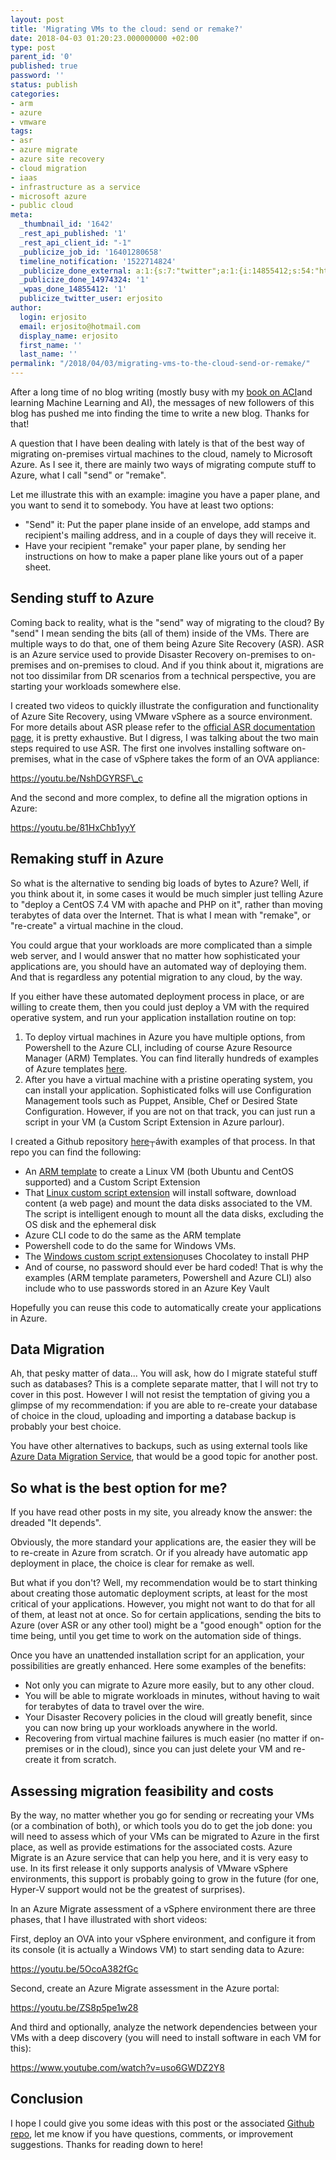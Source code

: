 ```yaml
---
layout: post
title: 'Migrating VMs to the cloud: send or remake?'
date: 2018-04-03 01:20:23.000000000 +02:00
type: post
parent_id: '0'
published: true
password: ''
status: publish
categories:
- arm
- azure
- vmware
tags:
- asr
- azure migrate
- azure site recovery
- cloud migration
- iaas
- infrastructure as a service
- microsoft azure
- public cloud
meta:
  _thumbnail_id: '1642'
  _rest_api_published: '1'
  _rest_api_client_id: "-1"
  _publicize_job_id: '16401280658'
  timeline_notification: '1522714824'
  _publicize_done_external: a:1:{s:7:"twitter";a:1:{i:14855412;s:54:"https://twitter.com/erjosito/status/980963193689387010";}}
  _publicize_done_14974324: '1'
  _wpas_done_14855412: '1'
  publicize_twitter_user: erjosito
author:
  login: erjosito
  email: erjosito@hotmail.com
  display_name: erjosito
  first_name: ''
  last_name: ''
permalink: "/2018/04/03/migrating-vms-to-the-cloud-send-or-remake/"
---
```

After a long time of no blog writing (mostly busy with my [book on ACI](http://www.ciscopress.com/store/deploying-aci-the-complete-guide-to-planning-configuring-9781587144745)and learning Machine Learning and AI), the messages of new followers of this blog has pushed me into finding the time to write a new blog. Thanks for that!

A question that I have been dealing with lately is that of the best way of migrating on-premises virtual machines to the cloud, namely to Microsoft Azure. As I see it, there are mainly two ways of migrating compute stuff to Azure, what I call "send" or "remake".

Let me illustrate this with an example: imagine you have a paper plane, and you want to send it to somebody. You have at least two options:

- "Send" it: Put the paper plane inside of an envelope, add stamps and recipient's mailing address, and in a couple of days they will receive it.
- Have your recipient "remake" your paper plane, by sending her instructions on how to make a paper plane like yours out of a paper sheet.

## Sending stuff to Azure

Coming back to reality, what is the "send" way of migrating to the cloud? By "send" I mean sending the bits (all of them) inside of the VMs. There are multiple ways to do that, one of them being Azure Site Recovery (ASR). ASR is an Azure service used to provide Disaster Recovery on-premises to on-premises and on-premises to cloud. And if you think about it, migrations are not too dissimilar from DR scenarios from a technical perspective, you are starting your workloads somewhere else.

I created two videos to quickly illustrate the configuration and functionality of Azure Site Recovery, using VMware vSphere as a source environment. For more details about ASR please refer to the [official ASR documentation page](https://docs.microsoft.com/en-us/azure/site-recovery/), it is pretty exhaustive. But I digress, I was talking about the two main steps required to use ASR. The first one involves installing software on-premises, what in the case of vSphere takes the form of an OVA appliance:

https://youtu.be/NshDGYRSF\_c

And the second and more complex, to define all the migration options in Azure:

https://youtu.be/81HxChb1yyY

## Remaking stuff in Azure

So what is the alternative to sending big loads of bytes to Azure? Well, if you think about it, in some cases it would be much simpler just telling Azure to "deploy a CentOS 7.4 VM with apache and PHP on it", rather than moving terabytes of data over the Internet. That is what I mean with "remake", or "re-create" a virtual machine in the cloud.

You could argue that your workloads are more complicated than a simple web server, and I would answer that no matter how sophisticated your applications are, you should have an automated way of deploying them. And that is regardless any potential migration to any cloud, by the way.

If you either have these automated deployment process in place, or are willing to create them, then you could just deploy a VM with the required operative system, and run your application installation routine on top:

1. To deploy virtual machines in Azure you have multiple options, from Powershell to the Azure CLI, including of course Azure Resource Manager (ARM) Templates. You can find literally hundreds of examples of Azure templates [here](https://azure.microsoft.com/en-us/resources/templates/).
2. After you have a virtual machine with a pristine operating system, you can install your application. Sophisticated folks will use Configuration Management tools such as Puppet, Ansible, Chef or Desired State Configuration. However, if you are not on that track, you can just run a script in your VM (a Custom Script Extension in Azure parlour).

I created a Github repository [here](https://github.com/erjosito/AzureBlackMagic)┬áwith examples of that process. In that repo you can find the following:

- An [ARM template](https://github.com/erjosito/AzureBlackMagic/blob/master/genericLinuxVM-templ.json) to create a Linux VM (both Ubuntu and CentOS supported) and a Custom Script Extension
- That [Linux custom script extension](https://github.com/erjosito/AzureBlackMagic/blob/master/ubuntuConfig.sh) will install software, download content (a web page) and mount the data disks associated to the VM. The script is intelligent enough to mount all the data disks, excluding the OS disk and the ephemeral disk
- Azure CLI code to do the same as the ARM template
- Powershell code to do the same for Windows VMs.
- The [Windows custom script extension](https://github.com/erjosito/AzureBlackMagic/blob/master/windowsConfig.ps1)uses Chocolatey to install PHP
- And of course, no password should ever be hard coded! That is why the examples (ARM template parameters, Powershell and Azure CLI) also include who to use passwords stored in an Azure Key Vault

Hopefully you can reuse this code to automatically create your applications in Azure.

## Data Migration

Ah, that pesky matter of data... You will ask, how do I migrate stateful stuff such as databases? This is a complete separate matter, that I will not try to cover in this post. However I will not resist the temptation of giving you a glimpse of my recommendation: if you are able to re-create your database of choice in the cloud, uploading and importing a database backup is probably your best choice.

You have other alternatives to backups, such as using external tools like [Azure Data Migration Service](https://azure.microsoft.com/en-us/services/database-migration/), that would be a good topic for another post.

## So what is the best option for me?

If you have read other posts in my site, you already know the answer: the dreaded "It depends".

Obviously, the more standard your applications are, the easier they will be to re-create in Azure from scratch. Or if you already have automatic app deployment in place, the choice is clear for remake as well.

But what if you don't? Well, my recommendation would be to start thinking about creating those automatic deployment scripts, at least for the most critical of your applications. However, you might not want to do that for all of them, at least not at once. So for certain applications, sending the bits to Azure (over ASR or any other tool) might be a "good enough" option for the time being, until you get time to work on the automation side of things.

Once you have an unattended installation script for an application, your possibilities are greatly enhanced. Here some examples of the benefits:

- Not only you can migrate to Azure more easily, but to any other cloud.
- You will be able to migrate workloads in minutes, without having to wait for terabytes of data to travel over the wire.
- Your Disaster Recovery policies in the cloud will greatly benefit, since you can now bring up your workloads anywhere in the world.
- Recovering from virtual machine failures is much easier (no matter if on-premises or in the cloud), since you can just delete your VM and re-create it from scratch.

## Assessing migration feasibility and costs

By the way, no matter whether you go for sending or recreating your VMs (or a combination of both), or which tools you do to get the job done: you will need to assess which of your VMs can be migrated to Azure in the first place, as well as provide estimations for the associated costs. Azure Migrate is an Azure service that can help you here, and it is very easy to use. In its first release it only supports analysis of VMware vSphere environments, this support is probably going to grow in the future (for one, Hyper-V support would not be the greatest of surprises).

In an Azure Migrate assessment of a vSphere environment there are three phases, that I have illustrated with short videos:

First, deploy an OVA into your vSphere environment, and configure it from its console (it is actually a Windows VM) to start sending data to Azure:

https://youtu.be/5OcoA382fGc

Second, create an Azure Migrate assessment in the Azure portal:

https://youtu.be/ZS8p5pe1w28

And third and optionally, analyze the network dependencies between your VMs with a deep discovery (you will need to install software in each VM for this):

https://www.youtube.com/watch?v=uso6GWDZ2Y8

## Conclusion

I hope I could give you some ideas with this post or the associated [Github repo](https://github.com/erjosito/AzureBlackMagic), let me know if you have questions, comments, or improvement suggestions. Thanks for reading down to here!

&nbsp;

&nbsp;

&nbsp;

